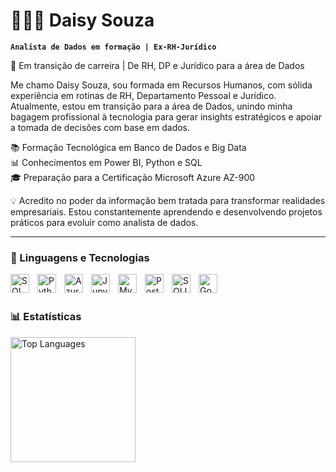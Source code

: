 # 👩🏻‍💻 Daisy Souza

**`Analista de Dados em formação | Ex-RH-Jurídico`**

🎯 Em transição de carreira | De RH, DP e Jurídico para a área de Dados

Me chamo Daisy Souza, sou formada em Recursos Humanos, com sólida experiência em rotinas de RH, Departamento Pessoal e Jurídico. Atualmente, estou em transição para a área de Dados, unindo minha bagagem profissional à tecnologia para gerar insights estratégicos e apoiar a tomada de decisões com base em dados.

📚 Formação Tecnológica em Banco de Dados e Big Data  
📊 Conhecimentos em Power BI, Python e SQL  
🎓 Preparação para a Certificação Microsoft Azure AZ-900

💡 Acredito no poder da informação bem tratada para transformar realidades empresariais. Estou constantemente aprendendo e desenvolvendo projetos práticos para evoluir como analista de dados.

---

### 🤖 Linguagens e Tecnologias

<img 
    align="left" 
    alt="SQL"
    title="SQL" 
    width="30px" 
    style="padding-right: 10px;" 
    src="https://cdn.jsdelivr.net/gh/devicons/devicon@latest/icons/azuresqldatabase/azuresqldatabase-original.svg" 
/>
<img 
    align="left" 
    alt="Python" 
    title="Python"
    width="30px" 
    style="padding-right: 10px;" 
    src="https://cdn.jsdelivr.net/gh/devicons/devicon@latest/icons/python/python-original.svg" 
/>
<img 
    align="left" 
    alt="Azure" 
    title="Azure"
    width="30px" 
    style="padding-right: 10px;" 
    src="https://cdn.jsdelivr.net/gh/devicons/devicon@latest/icons/azure/azure-original.svg" 
/>
<img 
    align="left" 
    alt="Jupyter"
    title="Jupyter" 
    width="30px" 
    style="padding-right: 10px;" 
    src="https://cdn.jsdelivr.net/gh/devicons/devicon@latest/icons/jupyter/jupyter-plain-wordmark.svg" 
/>
<img 
    align="left" 
    alt="MySQL"
    title="MySQL" 
    width="30px" 
    style="padding-right: 10px;" 
    src="https://cdn.jsdelivr.net/gh/devicons/devicon@latest/icons/mysql/mysql-original.svg" 
/>
<img 
    align="left" 
    alt="Postgresql" 
    title="Postgresql"
    width="30px" 
    style="padding-right: 10px;" 
    src="https://cdn.jsdelivr.net/gh/devicons/devicon@latest/icons/postgresql/postgresql-original.svg" 
/>
<img 
    align="left" 
    alt="SQLITE"
    title="SQLITE" 
    width="30px" 
    style="padding-right: 10px;" 
    src="https://cdn.jsdelivr.net/gh/devicons/devicon@latest/icons/sqlite/sqlite-original.svg" 
/>
<img 
    align="left" 
    alt="GoogleCloud" 
    title="GoogleCloud"
    width="30px" 
    style="padding-right: 10px;" 
    src="https://cdn.jsdelivr.net/gh/devicons/devicon@latest/icons/googlecloud/googlecloud-original.svg" 
/>
<br/>
<br/>

### 📊 Estatísticas


<img 
  align="left" 
  alt="Top Languages" 
  height="200" 
  src="https://github-readme-stats.vercel.app/api/top-langs/?username=DaisySouza24&theme=tokyonight&layout=compact&title=Tecnologias&langs_count=8" 
/>


</p>
